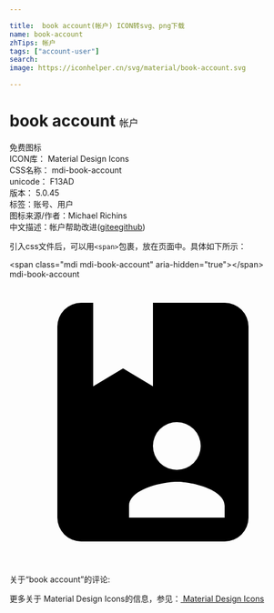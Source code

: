 ```yaml
---

title:  book account(帐户) ICON转svg、png下载
name: book-account
zhTips: 帐户
tags: ["account-user"]
search: 
image: https://iconhelper.cn/svg/material/book-account.svg

---
```


# book account  <small style="font-size: 60%;font-weight: 100">帐户</small>


<div class="detail-page">
<p>
<span><span class="badge-success badge">免费图标</span> </span>
<br/>
<span>
ICON库：
<span class="badge-secondary badge">Material Design Icons</span> 
</span>
<br/>
<span>
CSS名称：
<span class="badge-secondary badge">mdi-book-account</span> 
</span>
<br/>
<span>
unicode：
<span class="badge-secondary badge">F13AD</span> 
<copy-btn content='F13AD' btn-title=""></copy-btn>
<copy-btn :content='String.fromCodePoint(parseInt("F13AD", 16))' btn-title="复制U"></copy-btn>
</span>
<br/>
<span>
版本：
<span class="badge-secondary badge">5.0.45</span> 
</span><br/><span>标签：<span class="badge-light badge"><router-link to="/tags/account-user.html">账号、用户</router-link></span></span>
<br/>
<span>图标来源/作者：<span class="badge-light badge">Michael Richins</span></span> 
<br/>
<span class="zh-detail">中文描述：<span class="badge-primary badge">帐户</span><span class="help-link"><span>帮助改进</span>(<a href="https://gitee.com/liuwave/icon-helper/edit/master/json/material/book-account.json" target="_blank" rel="noopener noreferrer">gitee</a><a href="https://github.com/liuwave/icon-helper/edit/master/json/material/book-account.json" target="_blank" rel="noopener noreferrer">github</a></span>)</span><br/>
</p>
</div>
<div class="alert alert-dark">
  <i class="mdi mdi-book-account mdi-48px"></i>
  <i class="mdi mdi-book-account mdi-36px"></i>
  <i class="mdi mdi-book-account mdi-24px"></i>
  <i class="mdi mdi-book-account mdi-18px"></i>
</div>
<div>
  <p>引入css文件后，可以用<code>&lt;span&gt;</code>包裹，放在页面中。具体如下所示：    
  </p>
  <div class="alert alert-primary" style="font-size: 14px">
    &lt;span class="mdi mdi-book-account" aria-hidden="true"&gt;&lt;/span&gt;
    <copy-btn content='<span class="mdi mdi-book-account" aria-hidden="true"></span>'></copy-btn>
  </div>
  <div class="alert alert-secondary">
    <i class="mdi mdi-book-account"
    style="font-size: 24px"
    aria-hidden="true"></i> mdi-book-account
    <copy-btn content="mdi-book-account" btn-title="复制图标名称"></copy-btn>
  </div>
</div>
<div id="svg" class="svg-wrap">
<svg xmlns="http://www.w3.org/2000/svg" viewBox="0 0 24 24"><path d="M18 2H12V9L9.5 7.5L7 9V2H6A2 2 0 0 0 4 4V20A2 2 0 0 0 6 22H18A2 2 0 0 0 20 20V4A2 2 0 0 0 18 2M14 12A2 2 0 1 1 12 14A2 2 0 0 1 14 12M18 20H10V19C10 17.67 12.67 17 14 17S18 17.67 18 19Z" /></svg>
</div>
<detail full-name='mdi-book-account'></detail>
<div>
<p>关于“book account”的评论:</p>
</div>
<Vssue title="关于“book account”的评论" ></Vssue>    
<div><p>更多关于 Material Design Icons的信息，参见：<a target="_blank" href="https://iconhelper.cn/material.html"> Material Design Icons</a>
</p></div>
